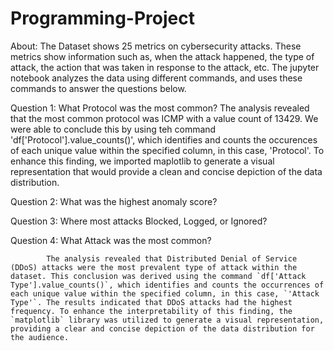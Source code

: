 # Programming-Project

About:
    The Dataset shows 25 metrics on cybersecurity attacks. These metrics show information such as, when the attack happened, the type of attack, the action that was taken in response to the attack, etc. The jupyter notebook analyzes the data using different commands, and uses these commands to answer the questions below. 

Question 1: What Protocol was the most common?
            The analysis revealed that the most common protocol was ICMP with a value count of 13429. We were able to conclude this by using teh command 'df['Protocol'].value_counts()', which identifies and counts the occurences of each unique value within the specified column, in this case, 'Protocol'. To enhance this finding, we imported maplotlib to generate a visual representation that would provide a clean and concise depiction of the data distribution. 

Question 2: What was the highest anomaly score?

Question 3: Where most attacks Blocked, Logged, or Ignored?

Question 4: What Attack was the most common?

            The analysis revealed that Distributed Denial of Service (DDoS) attacks were the most prevalent type of attack within the dataset. This conclusion was derived using the command `df['Attack Type'].value_counts()`, which identifies and counts the occurrences of each unique value within the specified column, in this case, `'Attack Type'`. The results indicated that DDoS attacks had the highest frequency. To enhance the interpretability of this finding, the `matplotlib` library was utilized to generate a visual representation, providing a clear and concise depiction of the data distribution for the audience.